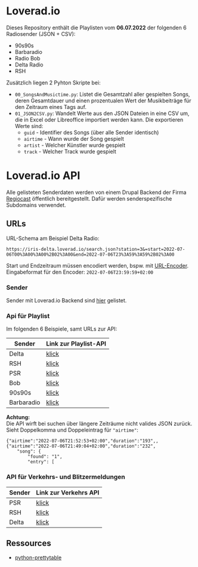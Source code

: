 # Loverad.io
Dieses Repository enthält die Playlisten vom **06.07.2022** der folgenden 6 Radiosender (JSON + CSV):
+ 90s90s
+ Barbaradio
+ Radio Bob
+ Delta Radio
+ RSH

Zusätzlich liegen 2 Pyhton Skripte bei:
+ `00_SongsAndMusictime.py`: Listet die Gesamtzahl aller gespielten Songs, deren Gesamtdauer und einen prozentualen Wert der Musikbeiträge für den Zeitraum eines Tags auf.
+ `01_JSON2CSV.py`: Wandelt Werte aus den JSON Dateien in eine CSV um, die in Excel oder Libreoffice importiert werden kann. Die exportieren Werte sind:
  + `guid` - Identifier des Songs (über alle Sender identisch)
  + `airtime` - Wann wurde der Song gespielt
  + `artist` - Welcher Künstler wurde gespielt
  + `track` - Welcher Track wurde gespielt

# Loverad.io API
Alle gelisteten Senderdaten werden von einem Drupal Backend der Firma [Regiocast](https://www.regiocast.de/services/) öffentlich bereitgestellt. Dafür werden senderspezifische Subdomains verwendet.

## URLs
URL-Schema am Beispiel Delta Radio:
```
https://iris-delta.loverad.io/search.json?station=3&=start=2022-07-06T00%3A00%3A00%2B02%3A00&end=2022-07-06T23%3A59%3A59%2B02%3A00
```

Start und Endzeitraum müssen encodiert werden, bspw. mit [URL-Encoder](https://www.urlencoder.org/). 
Eingabeformat für den Encoder: `2022-07-06T23:59:59+02:00`

### Sender
Sender mit Loverad.io Backend sind [hier](https://www.regiocast.de/unternehmen/) gelistet.

### Api für Playlist
Im folgenden 6 Beispiele, samt URLs zur API:

| Sender        | Link zur Playlist-API                                                                                                                             |
|-------------- |-------------------------------------------------------------------------------------------------------------------------------------------------- |
| Delta         | [klick](https://iris-delta.loverad.io/search.json?station=3&=start=2022-07-06T00%3A00%3A00%2B02%3A00&end=2022-07-06T23%3A59%3A59%2B02%3A00)       |
| RSH           | [klick](https://iris-rsh.loverad.io/search.json?station=2&start=2022-07-06T00%3A00%3A00%2B02%3A00&end=2022-07-06T23%3A59%3A59%2B02%3A00)          |
| PSR           | [klick](https://iris-psr.loverad.io/search.json?station=7&start=2022-07-06T00%3A00%3A00%2B02%3A00&end=2022-07-06T23%3A59%3A59%2B02%3A00)          |
| Bob           | [klick](https://iris-bob.loverad.io/search.json?station=3&start=2022-07-06T00%3A00%3A00%2B02%3A00&end=2022-07-06T23%3A59%3A59%2B02%3A00s)         |
| 90s90s        | [klick](https://iris-90s90s.loverad.io/search.json?station=141&start=2022-07-06T00%3A00%3A00%2B02%3A00&end=2022-07-06T23%3A59%3A59%2B02%3A00)     |
| Barbaradio    | [klick](https://iris-barbaradio.loverad.io/search.json?station=278&start=2022-07-06T00%3A00%3A00%2B02%3A00&end=2022-07-06T23%3A59%3A59%2B02%3A00) |

**Achtung:**  
Die API wirft bei suchen über längere Zeiträume nicht valides JSON zurück. Sieht Doppelkomma und Doppeleintrag für `"airtime"`:
```
{"airtime":"2022-07-06T21:52:53+02:00","duration":"193",,{"airtime":"2022-07-06T21:49:04+02:00","duration":"232",
    "song": {
        "found": "1",
        "entry": [
```

### API für Verkehrs- und Blitzermeldungen
| Sender        | Link zur Verkehrs API                                 |
|-------------- | ----------------------------------------------------- |
| PSR           | [klick](https://traffic-service.loverad.io/v2/psr)    |
| RSH           | [klick](https://traffic-service.loverad.io/v2/rsh)    |
| Delta         | [klick](https://traffic-service.loverad.io/v2/delta)  |

## Ressources
+ [python-prettytable](https://pypi.org/project/prettytable/)